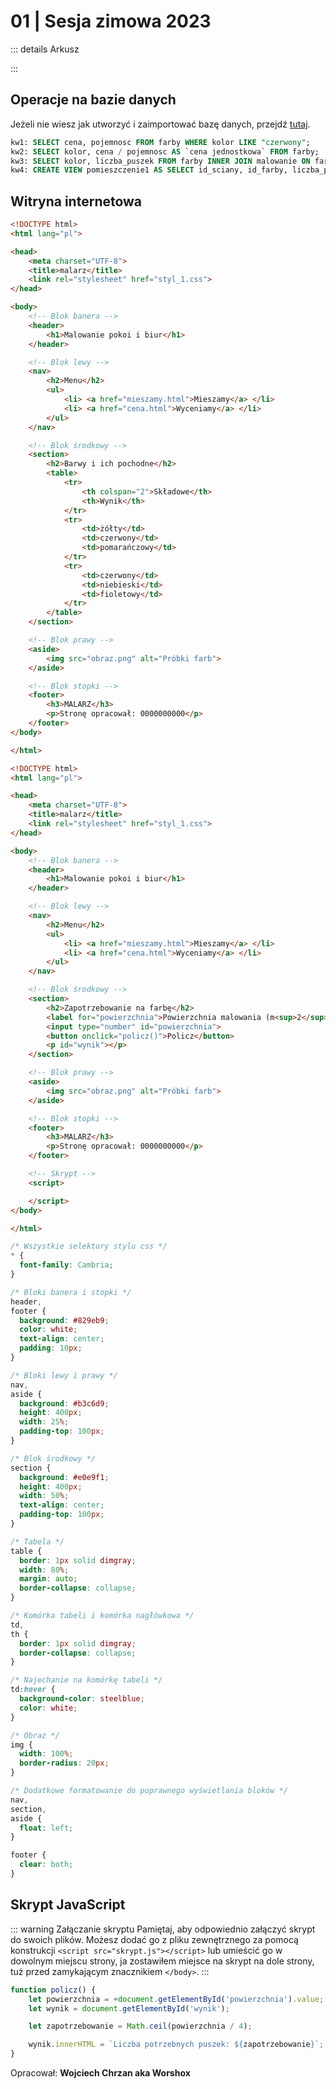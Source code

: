 # 01 | Sesja zimowa 2023

::: details Arkusz

:::

## Operacje na bazie danych

Jeżeli nie wiesz jak utworzyć i zaimportować bazę danych, przejdź [tutaj](/inf03/wskazowki-pomoc/tworzenie-import-bazy).

<CodeGroup>
  <CodeGroupItem title="kwerendy.txt">

```sql
kw1: SELECT cena, pojemnosc FROM farby WHERE kolor LIKE "czerwony";
kw2: SELECT kolor, cena / pojemnosc AS `cena jednostkowa` FROM farby;
kw3: SELECT kolor, liczba_puszek FROM farby INNER JOIN malowanie ON farby.id_farby = malowanie.id_farby WHERE id_pomieszczenia = 3;
kw4: CREATE VIEW pomieszczenie1 AS SELECT id_sciany, id_farby, liczba_puszek FROM malowanie WHERE id_pomieszczenia = 1;
```

  </CodeGroupItem>
</CodeGroup>

## Witryna internetowa

<CodeGroup>
  <CodeGroupItem title="mieszamy.html">

```html
<!DOCTYPE html>
<html lang="pl">

<head>
    <meta charset="UTF-8">
    <title>malarz</title>
    <link rel="stylesheet" href="styl_1.css">
</head>

<body>
    <!-- Blok banera -->
    <header>
        <h1>Malowanie pokoi i biur</h1>
    </header>

    <!-- Blok lewy -->
    <nav>
        <h2>Menu</h2>
        <ul>
            <li> <a href="mieszamy.html">Mieszamy</a> </li>
            <li> <a href="cena.html">Wyceniamy</a> </li>
        </ul>
    </nav>

    <!-- Blok środkowy -->
    <section>
        <h2>Barwy i ich pochodne</h2>
        <table>
            <tr>
                <th colspan="2">Składowe</th>
                <th>Wynik</th>
            </tr>
            <tr>
                <td>żółty</td>
                <td>czerwony</td>
                <td>pomarańczowy</td>
            </tr>
            <tr>
                <td>czerwony</td>
                <td>niebieski</td>
                <td>fioletowy</td>
            </tr>
        </table>
    </section>

    <!-- Blok prawy -->
    <aside>
        <img src="obraz.png" alt="Próbki farb">
    </aside>

    <!-- Blok stopki -->
    <footer>
        <h3>MALARZ</h3>
        <p>Stronę opracował: 0000000000</p>
    </footer>
</body>

</html>
```

  </CodeGroupItem>
  <CodeGroupItem title="cena.html">

```html
<!DOCTYPE html>
<html lang="pl">

<head>
    <meta charset="UTF-8">
    <title>malarz</title>
    <link rel="stylesheet" href="styl_1.css">
</head>

<body>
    <!-- Blok banera -->
    <header>
        <h1>Malowanie pokoi i biur</h1>
    </header>

    <!-- Blok lewy -->
    <nav>
        <h2>Menu</h2>
        <ul>
            <li> <a href="mieszamy.html">Mieszamy</a> </li>
            <li> <a href="cena.html">Wyceniamy</a> </li>
        </ul>
    </nav>

    <!-- Blok środkowy -->
    <section>
        <h2>Zapotrzebowanie na farbę</h2>
        <label for="powierzchnia">Powierzchnia malowania (m<sup>2</sup>):</label>
        <input type="number" id="powierzchnia">
        <button onclick="policz()">Policz</button>
        <p id="wynik"></p>
    </section>

    <!-- Blok prawy -->
    <aside>
        <img src="obraz.png" alt="Próbki farb">
    </aside>

    <!-- Blok stopki -->
    <footer>
        <h3>MALARZ</h3>
        <p>Stronę opracował: 0000000000</p>
    </footer>

    <!-- Skrypt -->
    <script>

    </script>
</body>

</html>
```

  </CodeGroupItem>
  <CodeGroupItem title="styl_1.css">

```css
/* Wszystkie selektory stylu css */
* {
  font-family: Cambria;
}

/* Bloki banera i stopki */
header,
footer {
  background: #829eb9;
  color: white;
  text-align: center;
  padding: 10px;
}

/* Bloki lewy i prawy */
nav,
aside {
  background: #b3c6d9;
  height: 400px;
  width: 25%;
  padding-top: 100px;
}

/* Blok środkowy */
section {
  background: #e0e9f1;
  height: 400px;
  width: 50%;
  text-align: center;
  padding-top: 100px;
}

/* Tabela */
table {
  border: 1px solid dimgray;
  width: 80%;
  margin: auto;
  border-collapse: collapse;
}

/* Komórka tabeli i komórka nagłówkowa */
td,
th {
  border: 1px solid dimgray;
  border-collapse: collapse;
}

/* Najechanie na komórkę tabeli */
td:hover {
  background-color: steelblue;
  color: white;
}

/* Obraz */
img {
  width: 100%;
  border-radius: 20px;
}

/* Dodatkowe formatowanie do poprawnego wyświetlania bloków */
nav,
section,
aside {
  float: left;
}

footer {
  clear: both;
}
```

  </CodeGroupItem>
</CodeGroup>

## Skrypt JavaScript

::: warning Załączanie skryptu
Pamiętaj, aby odpowiednio załączyć skrypt do swoich plików. Możesz dodać go z pliku zewnętrznego za pomocą konstrukcji `<script src="skrypt.js"></script>` lub umieścić go w dowolnym miejscu strony, ja zostawiłem miejsce na skrypt na dole strony, tuż przed zamykającym znacznikiem `</body>`.
:::

<CodeGroup>
  <CodeGroupItem title="cena.html">

```js
function policz() {
    let powierzchnia = +document.getElementById('powierzchnia').value;      //pobranie wartości z pola id="powierzchnia" jako liczba (+ z przodu)
    let wynik = document.getElementById('wynik');                           //ustawienie zmiennej wynik na element strony o id="wynik"

    let zapotrzebowanie = Math.ceil(powierzchnia / 4);                      //obliczenie ilości potrzebnych puszek (Match.ceil() to zaokrąglenie w górę)

    wynik.innerHTML = `Liczba potrzebnych puszek: ${zapotrzebowanie}`;      //wypisanie obliczonejliczby puszek do elementu `wynik`
}
```

  </CodeGroupItem>
</CodeGroup>

Opracował: **Wojciech Chrzan aka Worshox**

